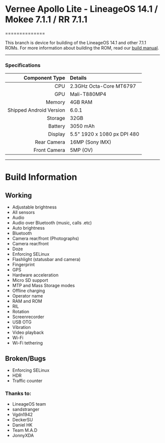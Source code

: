 # Vernee Apollo Lite - LineageOS 14.1 / Mokee 7.1.1 / RR 7.1.1
==============

This branch is device for building of the LineageOS 14.1 and other 7.1.1 ROMs. For more information about building the ROM, read our [build manual](manual).

---

### Specifications

Component Type | Details
-------:|:-------------------------
CPU     | 2.3GHz Octa-Core MT6797
GPU     | Mali-T880MP4
Memory  | 4GB RAM
Shipped Android Version | 6.0.1
Storage | 32GB
Battery | 3050 mAh
Display | 5.5" 1920 x 1080 px DPI 480
Rear Camera | 16MP (Sony IMX)
Front Camera | 5MP (OV)

---

# Build Information

## Working
 * Adjustable brightness
 * All sensors
 * Audio
 * Audio over Bluetooth (music, calls .etc)
 * Auto brightness
 * Bluetooth
 * Camera rear/front (Photographs)
 * Camera rear/front
 * Doze
 * Enforcing SELinux
 * Flashlight (statusbar and camera)
 * Fingerprint
 * GPS
 * Hardware acceleration
 * Micro SD support
 * MTP and Mass Storage modes
 * Offline charging
 * Operator name
 * RAM and ROM
 * RIL
 * Rotation
 * Screenrecorder
 * USB OTG
 * Vibration
 * Video playback
 * Wi-Fi
 * Wi-Fi tethering

## Broken/Bugs
 * Enforcing SELinux
 * HDR
 * Traffic counter



### Thanks to:
 * LineageOS team
 * sandstranger
 * Vgdn1942
 * DeckerSU
 * Daniel HK
 * Team M.A.D
 * JonnyXDA

